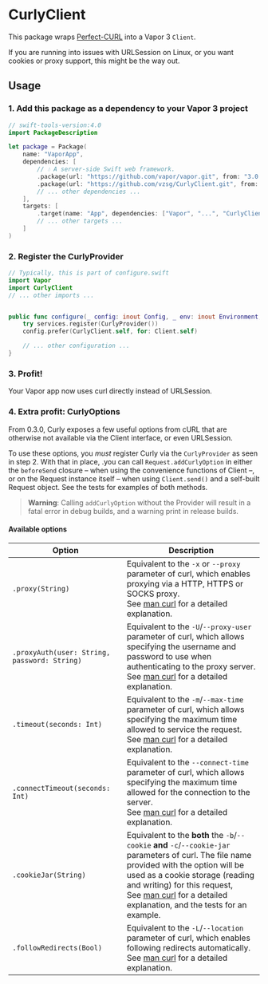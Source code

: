 # CurlyClient

This package wraps [Perfect-CURL](https://github.com/PerfectlySoft/Perfect-CURL) into a Vapor 3 `Client`.

If you are running into issues with URLSession on Linux, or you want cookies or proxy support, this might be the way out.

## Usage

### 1. Add this package as a dependency to your Vapor 3 project

```swift
// swift-tools-version:4.0
import PackageDescription

let package = Package(
    name: "VaporApp",
    dependencies: [
        // 💧 A server-side Swift web framework.
        .package(url: "https://github.com/vapor/vapor.git", from: "3.0.0"),
        .package(url: "https://github.com/vzsg/CurlyClient.git", from: "0.3.0"),
        // ... other dependencies ...
    ],
    targets: [
        .target(name: "App", dependencies: ["Vapor", "...", "CurlyClient"]),
        // ... other targets ...
    ]
)
```

### 2. Register the CurlyProvider

```swift
// Typically, this is part of configure.swift
import Vapor
import CurlyClient
// ... other imports ...


public func configure(_ config: inout Config, _ env: inout Environment, _ services: inout Services) throws {
    try services.register(CurlyProvider())
    config.prefer(CurlyClient.self, for: Client.self)

    // ... other configuration ...
}
```

### 3. Profit!

Your Vapor app now uses curl directly instead of URLSession.

### 4. Extra profit: CurlyOptions

From 0.3.0, Curly exposes a few useful options from cURL that are otherwise not available via the Client interface, or even URLSession.

To use these options, you _must_ register Curly via the `CurlyProvider` as seen in step 2. With that in place, .you can call `Request.addCurlyOption` in either the `beforeSend` closure – when using the convenience functions of Client –, or on the Request instance itself – when using `Client.send()` and a self-built Request object. See the tests for examples of both methods.

> **Warning**: Calling `addCurlyOption` without the Provider will result in a fatal error in debug builds, and a warning print in release builds.


#### Available options

|Option|Description|
|-|-|
|`.proxy(String)`|Equivalent to the `-x` or `--proxy` parameter of curl, which enables proxying via a HTTP, HTTPS or SOCKS proxy.<br/>See [man curl](https://curl.haxx.se/docs/manpage.html#-x) for a detailed explanation.|
|`.proxyAuth(user: String, password: String)`|Equivalent to the `-U`/`--proxy-user` parameter of curl, which allows specifying the username and password to use when authenticating to the proxy server.<br/>See [man curl](https://curl.haxx.se/docs/manpage.html#-U) for a detailed explanation.|
|`.timeout(seconds: Int)`|Equivalent to the `-m`/`--max-time` parameter of curl, which allows specifying the maximum time allowed to service the request.<br/>See [man curl](https://curl.haxx.se/docs/manpage.html#-m) for a detailed explanation.|
|`.connectTimeout(seconds: Int)`|Equivalent to the `--connect-time` parameter of curl, which allows specifying the maximum time allowed for the connection to the server.<br/>See [man curl](https://curl.haxx.se/docs/manpage.html#--connect-timeout) for a detailed explanation.|
|`.cookieJar(String)`|Equivalent to the **both** the `-b`/`--cookie` **and** `-c`/`--cookie-jar` parameters of curl. The file name provided with the option will be used as a cookie storage (reading and writing) for this request, <br/>See [man curl](https://curl.haxx.se/docs/manpage.html#-b) for a detailed explanation, and the tests for an example.|
|`.followRedirects(Bool)`|Equivalent to the `-L`/`--location` parameter of curl, which enables following redirects automatically.<br/>See [man curl](https://curl.haxx.se/docs/manpage.html#-L) for a detailed explanation.|
